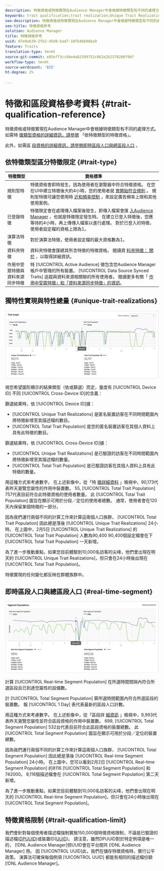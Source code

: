 ```yaml
---
description: 特徵資格或特徵實現在Audience Manager中會根據特徵類型有不同的處理方式。 請參閱下表以取得特徵資格的詳細資訊。
keywords: trait qualification;trait realization;Unique Trait Realizations;UTR;Total Trait Population;TTP
seo-description: 特徵資格或特徵實現在Audience Manager中會根據特徵類型有不同的處理方式。 請參閱下表以取得特徵資格的詳細資訊。
seo-title: 特徵資格參考
solution: Audience Manager
title: 特徵資格參考
uuid: 07e0a639-2fb2-45d8-bad7-10fb46b08ba9
feature: Traits
translation-type: tm+mt
source-git-commit: e05eff3cc04e4a82399752c862e2b2370286f96f
workflow-type: tm+mt
source-wordcount: '825'
ht-degree: 2%

---
```



# 特徵和區段資格參考資料 {#trait-qualification-reference}

特徵資格或特徵實現在Audience Manager中會根據特徵類型有不同的處理方式。 如需特 [徵類型資格的詳細資訊，請參閱](#trait-type) 「依特徵類型的特徵資格」。

此外，如需區 [段資格的詳細資訊，請參閱即時區段人口與總區段人口](#real-time-segment) 。



## 依特徵類型區分特徵限定 {#trait-type}

| 特徵類型 | 資格標準 |
|---|---|
| 規則型特徵 | 特徵資格會即時發生，因為使用者在瀏覽器中符合特徵資格。 在您在UI中建立特徵後大約4小時，您的使用者就 [會開始符合規則](create-onboarded-rule-based-traits.md#create-rules-based-or-onboarded-traits) 。 規則型特徵可讓您使用時 [近和頻率控制](../segments/recency-and-frequency.md) ，來設定廣告頻率上限和其他使用案例。 |
| 已登錄特徵 | 特徵限定會在處理傳入檔案後發生，即傳入檔案會匯 [入Audience Manager](../../faq/faq-inbound-data-ingestion.md) ，也就是特徵限定發生時。 在建立已登入特徵後，您應等待約4小時，再上傳傳入檔案以進行處理。 對於已登入的特徵，使用者設定檔的資格上限為1。 |
| 演算法特徵 | 對於演算法特徵，使用者設定檔的最大資格數為1。 |
| 資料夾特徵 | 資料夾特徵會匯總其所含特徵的特徵資格。 閱讀資 [料夾特徵： 關於](about-folder-traits.md) ，以取得詳細資訊。 |
| 作用中受眾特徵與資料來源同步特徵 | 特 [!UICONTROL Active Audience] 徵包含您Audience Manager帳戶中管理的所有裝置。 [!UICONTROL Data Source Synced Traits] 追蹤與資料來源相關聯的所有使用者。 閱讀更多有關「 [作用中受眾特徵」和「資料來源同步特徵」的資訊](client-activity-synced-audience-traits.md)。 |

## 獨特性實現與特性總量 {#unique-trait-realizations}

![獨特性實現](assets/trait-graph.png)

視您希望圖形顯示的結果類型（依或篩選）而定，量度有 [!UICONTROL Device ID] 不同 [!UICONTROL Cross-Device ID]的含義：

篩選結果時，依 [!UICONTROL Device ID]據：

* [!UICONTROL Unique Trait Realizations] 是匿名裝置訪客在不同時間範圍內將特徵新增至其描述檔的數目。
* [!UICONTROL Total Trait Population] 是您的匿名裝置訪客在其個人資料上具有此特徵的數目。

篩選結果時，依 [!UICONTROL Cross-Device ID]據：

* [!UICONTROL Unique Trait Realizations] 是已驗證的訪客在不同時間範圍內將特徵新增至其描述檔的數量。
* [!UICONTROL Total Trait Population] 是已驗證訪客在其個人資料上具有此特徵的數量。

用這種方式來考慮數字。 在上述影像中，從「特 [徵詳細資料](../../features/traits/trait-details-page.md) 」檢視中，90,173代表昨天瀏覽您屬性的作用中裝置數。 55, [!UICONTROL Total Trait Population] 757代表目前符合此特徵資格的使用者數量。 此 [!UICONTROL Total Trait Population] 圖旨在顯示可用於分段／定位的使用者總數。 通常，使用者會在120天內保留某個特徵的一部分。

因為我們運行兩個不同的計算工作來計算這兩個人口族群， [!UICONTROL Total Trait Population] 因此總是落後 [!UICONTROL Unique Trait Realizations] 24小時。 在上圖中，2月5日 [!UICONTROL Unique Trait Realizations] 的 [!UICONTROL Total Trait Population] 人數為90,400 90,400個設定檔會在下 [!UICONTROL Total Trait Population] 一天新增。

為了進一步推動重點，如果您目前體驗到10,000名訪客的尖峰，他們會出現在明天的 [!UICONTROL Unique Trait Realizations]，但只會在24小時後出現在 [!UICONTROL Total Trait Population]。

特徵實現的任何變化都反映在群體族群中。

## 即時區段人口與總區段人口 {#real-time-segment}

![獨特性實現](assets/segment-graph.png)

計算 [!UICONTROL Real-time Segment Population] 在所選時間間隔內符合所選區段且已到達您屬性的設備數。

計 [!UICONTROL Total Segment Population] 算所選時間範圍內符合所選區段的裝置數。 報 [!UICONTROL 1 Day] 表代表最新的區段人口計數。

用這種方式來考慮數字。 在上述影像中，從「區段詳 [細資訊](../../features/segments/segment-summary-view.md) 」檢視中，9,993代表昨天瀏覽您屬性並符合區段資格的作用中裝置數。 699, [!UICONTROL Total Segment Population] 532台代表目前符合此區段資格的裝置總數。 此 [!UICONTROL Total Segment Population] 圖旨在顯示可用於分段／定位的裝置總數。

因為我們運行兩個不同的計算工作來計算這兩個人口族群， [!UICONTROL Total Segment Population] 因此總是落後 [!UICONTROL Real-time Segment Population] 24小時。 在上圖中，您可以看到2月2日 [!UICONTROL Real-time Segment Population] 的8116 [!UICONTROL Total Segment Population] 和742000。 8,116個描述檔會在 [!UICONTROL Total Segment Population] 第二天新增。

為了進一步推動重點，如果您目前體驗到10,000名訪客的尖峰，他們會出現在明天的 [!UICONTROL Real-time Segment Population]，但只會在24小時後出現在 [!UICONTROL Total Segment Population]。

## 特徵資格限制 {#trait-qualification-limit}

我們會針對每個使用者描述檔強制實施150,000個特徵資格限制，不論是已驗證的描述檔([DPUUID](../../reference/ids-in-aam.md))或裝置ID([UUID](../../reference/ids-in-aam.md))。 請注意，雖然DPUUID對於特定例項是唯一的， [!DNL Audience Manager]但UUID會在平台間共 [!DNL Audience Manager] 用。 因 [!UICONTROL UUID]此，我們在儲存特徵資格時，實行公平政策。 演算法可確保每個例項 [!UICONTROL UUID] 都能有相同的描述檔份額 [!DNL Audience Manager]。

